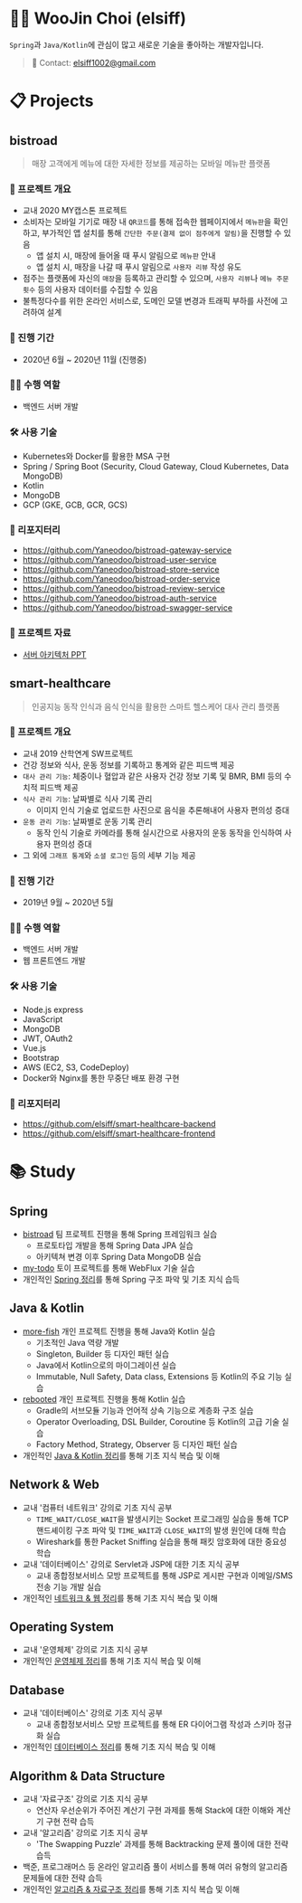 # :man_technologist: WooJin Choi (elsiff)
`Spring`과 `Java/Kotlin`에 관심이 많고 새로운 기술을 좋아하는 개발자입니다.

> :email: Contact: <elsiff1002@gmail.com>

# :clipboard: Projects
## bistroad
> 매장 고객에게 메뉴에 대한 자세한 정보를 제공하는 모바일 메뉴판 플랫폼
### :memo: 프로젝트 개요
* 교내 2020 MY캡스톤 프로젝트
* 소비자는 모바일 기기로 매장 내 `QR코드`를 통해 접속한 웹페이지에서 `메뉴판`을 확인하고, 부가적인 앱 설치를 통해 `간단한 주문(결제 없이 점주에게 알림)`을 진행할 수 있음
  * 앱 설치 시, 매장에 들어올 때 푸시 알림으로 `메뉴판` 안내
  * 앱 설치 시, 매장을 나갈 때 푸시 알림으로 `사용자 리뷰` 작성 유도
* 점주는 플랫폼에 자신의 `매장`을 등록하고 관리할 수 있으며, `사용자 리뷰`나 `메뉴 주문 횟수` 등의 사용자 데이터를 수집할 수 있음
* 불특정다수를 위한 온라인 서비스로, 도메인 모델 변경과 트래픽 부하를 사전에 고려하여 설계
### :date: 진행 기간
* 2020년 6월 ~ 2020년 11월 (진행중)
### :raising_hand_man: 수행 역할
* 백엔드 서버 개발
### :hammer_and_wrench: 사용 기술
* Kubernetes와 Docker를 활용한 MSA 구현
* Spring / Spring Boot (Security, Cloud Gateway, Cloud Kubernetes, Data MongoDB)
* Kotlin
* MongoDB
* GCP (GKE, GCB, GCR, GCS)
### :file_folder: 리포지터리
* https://github.com/Yaneodoo/bistroad-gateway-service
* https://github.com/Yaneodoo/bistroad-user-service
* https://github.com/Yaneodoo/bistroad-store-service
* https://github.com/Yaneodoo/bistroad-order-service
* https://github.com/Yaneodoo/bistroad-review-service
* https://github.com/Yaneodoo/bistroad-auth-service
* https://github.com/Yaneodoo/bistroad-swagger-service
### :page_with_curl: 프로젝트 자료
* [서버 아키텍처 PPT](https://docs.google.com/presentation/d/1vgY--YyjGVBMTqIM3flq-QPgODX_Z4hH4OdQp8gFeaM/edit?usp=sharing)
## smart-healthcare
> 인공지능 동작 인식과 음식 인식을 활용한 스마트 헬스케어 대사 관리 플랫폼
### :memo: 프로젝트 개요
* 교내 2019 산학연계 SW프로젝트
* 건강 정보와 식사, 운동 정보를 기록하고 통계와 같은 피드백 제공
* `대사 관리 기능`: 체중이나 혈압과 같은 사용자 건강 정보 기록 및 BMR, BMI 등의 수치적 피드백 제공
* `식사 관리 기능`: 날짜별로 식사 기록 관리
  * 이미지 인식 기술로 업로드한 사진으로 음식을 추론해내어 사용자 편의성 증대
* `운동 관리 기능`: 날짜별로 운동 기록 관리
  * 동작 인식 기술로 카메라를 통해 실시간으로 사용자의 운동 동작을 인식하여 사용자 편의성 증대
* 그 외에 `그래프 통계`와 `소셜 로그인` 등의 세부 기능 제공
### :date: 진행 기간
* 2019년 9월 ~ 2020년 5월
### :raising_hand_man: 수행 역할
* 백엔드 서버 개발
* 웹 프론트엔드 개발
### :hammer_and_wrench: 사용 기술
* Node.js express
* JavaScript
* MongoDB
* JWT, OAuth2
* Vue.js
* Bootstrap
* AWS (EC2, S3, CodeDeploy)
* Docker와 Nginx를 통한 무중단 배포 환경 구현
### :file_folder: 리포지터리
* https://github.com/elsiff/smart-healthcare-backend
* https://github.com/elsiff/smart-healthcare-frontend
# :books: Study
## Spring
* [bistroad](https://github.com/elsiff/portfolio#bistroad) 팀 프로젝트 진행을 통해 Spring 프레임워크 실습
  * 프로토타입 개발을 통해 Spring Data JPA 실습
  * 아키텍쳐 변경 이후 Spring Data MongoDB 실습
* [my-todo](https://github.com/elsiff/my-todo) 토이 프로젝트를 통해 WebFlux 기술 실습
* 개인적인 [Spring 정리](https://docs.google.com/document/d/1Lz9Ca13CtYIKkfaKcjmrDAzOoIkfLidUgZ0Kxza8KhI/edit?usp=sharing)를 통해 Spring 구조 파악 및 기초 지식 습득
## Java & Kotlin
* [more-fish](https://github.com/elsiff/more-fish) 개인 프로젝트 진행을 통해 Java와 Kotlin 실습
  * 기초적인 Java 역량 개발
  * Singleton, Builder 등 디자인 패턴 실습
  * Java에서 Kotlin으로의 마이그레이션 실습
  * Immutable, Null Safety, Data class, Extensions 등 Kotlin의 주요 기능 실습
* [rebooted](https://github.com/elsiff/rebooted) 개인 프로젝트 진행을 통해 Kotlin 실습
  * Gradle의 서브모듈 기능과 언어적 상속 기능으로 계층화 구조 실습
  * Operator Overloading, DSL Builder, Coroutine 등 Kotlin의 고급 기술 실습
  * Factory Method, Strategy, Observer 등 디자인 패턴 실습
* 개인적인 [Java & Kotlin 정리](https://docs.google.com/document/d/1gwjISj7CaTU9Ixih2SSCpA8DnnHWOkLS1iHdwvENcsg/edit?usp=sharing)를 통해 기초 지식 복습 및 이해
## Network & Web
* 교내 '컴퓨터 네트워크' 강의로 기초 지식 공부
  * `TIME_WAIT/CLOSE_WAIT`을 발생시키는 Socket 프로그래밍 실습을 통해 TCP 핸드셰이킹 구조 파악 및 `TIME_WAIT`과 `CLOSE_WAIT`의 발생 원인에 대해 학습
  * Wireshark를 통한 Packet Sniffing 실습을 통해 패킷 암호화에 대한 중요성 학습
* 교내 '데이터베이스' 강의로 Servlet과 JSP에 대한 기초 지식 공부
  * 교내 종합정보서비스 모방 프로젝트를 통해 JSP로 게시판 구현과 이메일/SMS 전송 기능 개발 실습
* 개인적인 [네트워크 & 웹 정리](https://docs.google.com/document/d/1LSv7qkLjnOE8lAZu5mOOG8l0920goMBbJnnqbahe3Z4/edit?usp=sharing)를 통해 기초 지식 복습 및 이해
## Operating System
* 교내 '운영체제' 강의로 기초 지식 공부
* 개인적인 [운영체제 정리](https://docs.google.com/document/d/1LWdCsDp_abuD6ZShF2KqHeCaDxC1vrBG0hF0inU0xCg/edit?usp=sharing)를 통해 기초 지식 복습 및 이해
## Database
* 교내 '데이터베이스' 강의로 기초 지식 공부
  * 교내 종합정보서비스 모방 프로젝트를 통해 ER 다이어그램 작성과 스키마 정규화 실습
* 개인적인 [데이터베이스 정리](https://docs.google.com/document/d/1xPoOrGGuUg6owsJ3KAkLIDog7W9owVkr2sw52me6k8w/edit?usp=sharing)를 통해 기초 지식 복습 및 이해
## Algorithm & Data Structure
* 교내 '자료구조' 강의로 기초 지식 공부
  * 연산자 우선순위가 주어진 계산기 구현 과제를 통해 Stack에 대한 이해와 계산기 구현 전략 습득
* 교내 '알고리즘' 강의로 기초 지식 공부
  * 'The Swapping Puzzle' 과제를 통해 Backtracking 문제 풀이에 대한 전략 습득
* 백준, 프로그래머스 등 온라인 알고리즘 풀이 서비스를 통해 여러 유형의 알고리즘 문제들에 대한 전략 습득
* 개인적인 [알고리즘 & 자료구조 정리](https://docs.google.com/document/d/1r6HoFspymTdsQfB1ufw7Cs7S1IlbCWlytFZCsgSgkuw/edit?usp=sharing)를 통해 기초 지식 복습 및 이해
